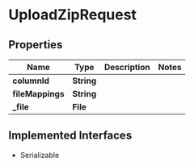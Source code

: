 

# UploadZipRequest


## Properties

| Name | Type | Description | Notes |
|------------ | ------------- | ------------- | -------------|
|**columnId** | **String** |  |  |
|**fileMappings** | **String** |  |  |
|**_file** | **File** |  |  |


## Implemented Interfaces

* Serializable


